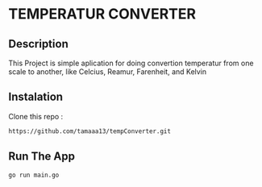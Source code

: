# TEMPERATUR CONVERTER

## Description

This Project is simple aplication for doing convertion temperatur from one scale to another, like Celcius, Reamur, Farenheit, and Kelvin

## Instalation

Clone this repo :

```bash
https://github.com/tamaaa13/tempConverter.git
```

## Run The App

```bash
go run main.go
```
